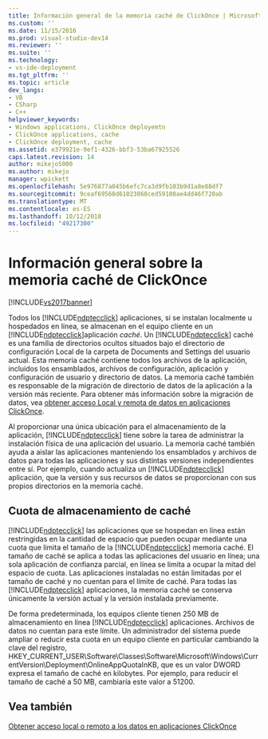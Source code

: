 ```yaml
---
title: Información general de la memoria caché de ClickOnce | Microsoft Docs
ms.custom: ''
ms.date: 11/15/2016
ms.prod: visual-studio-dev14
ms.reviewer: ''
ms.suite: ''
ms.technology:
- vs-ide-deployment
ms.tgt_pltfrm: ''
ms.topic: article
dev_langs:
- VB
- CSharp
- C++
helpviewer_keywords:
- Windows applications, ClickOnce deployemtn
- ClickOnce applications, cache
- ClickOnce deployment, cache
ms.assetid: e379921e-9ef1-4326-bbf3-53ba67925526
caps.latest.revision: 14
author: mikejo5000
ms.author: mikejo
manager: wpickett
ms.openlocfilehash: 5e976877a045b6efc7ca3d9fb103b9d1a8e88df7
ms.sourcegitcommit: 9ceaf69568d61023868ced59108ae4dd46f720ab
ms.translationtype: MT
ms.contentlocale: es-ES
ms.lasthandoff: 10/12/2018
ms.locfileid: "49217300"
---
```

# <a name="clickonce-cache-overview"></a>Información general sobre la memoria caché de ClickOnce
[!INCLUDE[vs2017banner](../includes/vs2017banner.md)]

Todos los [!INCLUDE[ndptecclick](../includes/ndptecclick-md.md)] aplicaciones, si se instalan localmente u hospedados en línea, se almacenan en el equipo cliente en un [!INCLUDE[ndptecclick](../includes/ndptecclick-md.md)]aplicación *caché*. Un [!INCLUDE[ndptecclick](../includes/ndptecclick-md.md)] caché es una familia de directorios ocultos situados bajo el directorio de configuración Local de la carpeta de Documents and Settings del usuario actual. Esta memoria caché contiene todos los archivos de la aplicación, incluidos los ensamblados, archivos de configuración, aplicación y configuración de usuario y directorio de datos. La memoria caché también es responsable de la migración de directorio de datos de la aplicación a la versión más reciente. Para obtener más información sobre la migración de datos, vea [obtener acceso Local y remota de datos en aplicaciones ClickOnce](../deployment/accessing-local-and-remote-data-in-clickonce-applications.md).  
  
 Al proporcionar una única ubicación para el almacenamiento de la aplicación, [!INCLUDE[ndptecclick](../includes/ndptecclick-md.md)] tiene sobre la tarea de administrar la instalación física de una aplicación del usuario. La memoria caché también ayuda a aislar las aplicaciones manteniendo los ensamblados y archivos de datos para todas las aplicaciones y sus distintas versiones independientes entre sí. Por ejemplo, cuando actualiza un [!INCLUDE[ndptecclick](../includes/ndptecclick-md.md)] aplicación, que la versión y sus recursos de datos se proporcionan con sus propios directorios en la memoria caché.  
  
## <a name="cache-storage-quota"></a>Cuota de almacenamiento de caché  
 [!INCLUDE[ndptecclick](../includes/ndptecclick-md.md)] las aplicaciones que se hospedan en línea están restringidas en la cantidad de espacio que pueden ocupar mediante una cuota que limita el tamaño de la [!INCLUDE[ndptecclick](../includes/ndptecclick-md.md)] memoria caché. El tamaño de caché se aplica a todas las aplicaciones del usuario en línea; una sola aplicación de confianza parcial, en línea se limita a ocupar la mitad del espacio de cuota. Las aplicaciones instaladas no están limitadas por el tamaño de caché y no cuentan para el límite de caché. Para todas las [!INCLUDE[ndptecclick](../includes/ndptecclick-md.md)] aplicaciones, la memoria caché se conserva únicamente la versión actual y la versión instalada previamente.  
  
 De forma predeterminada, los equipos cliente tienen 250 MB de almacenamiento en línea [!INCLUDE[ndptecclick](../includes/ndptecclick-md.md)] aplicaciones. Archivos de datos no cuentan para este límite. Un administrador del sistema puede ampliar o reducir esta cuota en un equipo cliente en particular cambiando la clave del registro, HKEY_CURRENT_USER\Software\Classes\Software\Microsoft\Windows\CurrentVersion\Deployment\OnlineAppQuotaInKB, que es un valor DWORD expresa el tamaño de caché en kilobytes. Por ejemplo, para reducir el tamaño de caché a 50 MB, cambiaría este valor a 51200.  
  
## <a name="see-also"></a>Vea también  
 [Obtener acceso local o remoto a los datos en aplicaciones ClickOnce](../deployment/accessing-local-and-remote-data-in-clickonce-applications.md)



